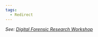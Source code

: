 ```yaml
---
tags:
  - Redirect
---
```


_See: [Digital Forensic Research Workshop](digital_forensic_research_workshop.md)_
